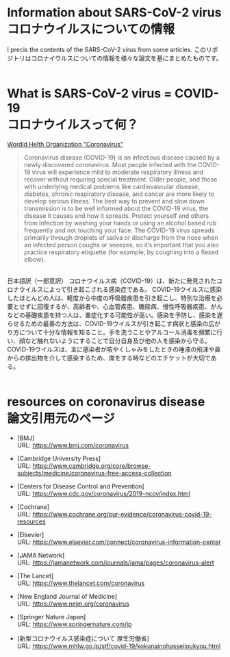 # Information about SARS-CoV-2 virus<br>コロナウイルスについての情報
I precis the contents of the SARS-CoV-2 virus from some articles.
このリポジトリはコロナイウルスについての情報を様々な論文を基にまとめたものです。
<br><br>
# What is SARS-CoV-2 virus = COVID-19<br>コロナウイルスって何？
[Wordld Helth Organization "Coronavirus"](https://www.who.int/health-topics/coronavirus#tab=tab_1)
>Coronavirus disease (COVID-19) is an infectious disease caused by a newly discovered coronavirus.
>Most people infected with the COVID-19 virus will experience mild to moderate respiratory illness and recover without requiring special treatment.  Older people, and those with underlying medical problems like cardiovascular disease, diabetes, chronic respiratory disease, and cancer are more likely to develop serious illness.
>The best way to prevent and slow down transmission is to be well informed about the COVID-19 virus, the disease it causes and how it spreads. Protect yourself and others from infection by washing your hands or using an alcohol based rub frequently and not touching your face. 
>The COVID-19 virus spreads primarily through droplets of saliva or discharge from the nose when an infected person coughs or sneezes, so it’s important that you also practice respiratory etiquette (for example, by coughing into a flexed elbow).
<br>
日本語訳（一部意訳）
コロナウイルス病（COVID-19）は、新たに発見されたコロナウイルスによって引き起こされる感染症である。
COVID-19ウイルスに感染したほとんどの人は、軽度から中度の呼吸器疾患を引き起こし、特別な治療を必要とせずに回復するが、高齢者や、心血管疾患、糖尿病、慢性呼吸器疾患、がんなどの基礎疾患を持つ人は、重症化する可能性が高い。感染を予防し、感染を遅らせるための最善の方法は、COVID-19ウイルスが引き起こす病状と感染の広がり方について十分な情報を知ること。手を洗うことやアルコール消毒を頻繁に行い、顔など触れないようにすることで自分自身及び他の人を感染から守る。
COVID-19ウイルスは、主に感染者が咳やくしゃみをしたときの唾液の飛沫や鼻からの排出物を介して感染するため、席をする時などのエチケットが大切である。
<br><br>

# resources on coronavirus disease<br>論文引用元のページ

- [BMJ]<br>
URL: https://www.bmj.com/coronavirus

- [Cambridge University Press]<br>
URL: https://www.cambridge.org/core/browse-subjects/medicine/coronavirus-free-access-collection

- [Centers for Disease Control and Prevention]<br>
URL: https://www.cdc.gov/coronavirus/2019-ncov/index.html

- [Cochrane]<br>
URL: https://www.cochrane.org/our-evidence/coronavirus-covid-19-resources

- [Elsevier]<br>
URL: https://www.elsevier.com/connect/coronavirus-information-center

- [JAMA Network]<br>
URL: https://jamanetwork.com/journals/jama/pages/coronavirus-alert

- [The Lancet]<br>
URL: https://www.thelancet.com/coronavirus

- [New England Journal of Medicine]<br>
URL: https://www.nejm.org/coronavirus

- [Springer Nature Japan]<br>
URL: https://www.springernature.com/jp

- [新型コロナウイルス感染症について 厚生労働省]<br>
URL: https://www.mhlw.go.jp/stf/covid-19/kokunainohasseijoukyou.html

<br><br>
